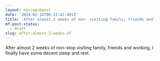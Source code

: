 ```yaml
---
layout: micropubpost
date: '2024-02-18T06:13:42.401Z'
title: 'After almost 2 weeks of non- visiting family, friends and'
mf-post-status:
  - draft
slug: after-almost-2-weeks-of
---
```

After almost 2 weeks of non-stop visiting family, friends and working, I finally have some decent sleep and rest.
